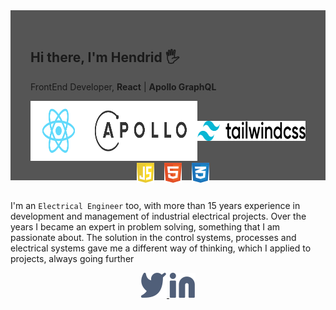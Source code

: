 <div style="background : url(./polka-dots.svg) #555; height: 13rem; padding: 2rem; margin: 2rem 0">
    <h2>Hi there, I'm Hendrid 🖐</h2>
    <p>FrontEnd Developer, <strong>React</strong> | <strong>Apollo GraphQL</strong></p>
    <div style="display:flex; justify-content: center; align-items: center">
    <a href="https://reactjs.org/">
        <img src="./logo.svg" style="height: 6rem"/>
    </a>
        <a href="https://www.apollographql.com/">
    <img src="./apollo-graphql-1.svg" style="height: 6rem"/>
    <a href="https://tailwindcss.com/">
        <img src="./tailwind-css-wordmark.svg" style="height: 2rem"/>
    </a>
    </div>
    <div style="display:flex; justify-content: center; align-items: center">
    <img src="./javascript-1.svg" style="height: 2rem; margin-left: 1rem"/>
    <img src="./html-1.svg" style="height: 2rem; margin-left: 1rem"/>
    <img src="./css-3.svg" style="height: 2rem; margin-left: 1rem"/>
    </div>
</div>

I'm an `Electrical Engineer` too, with more than 15 years experience in development and management of
industrial electrical projects. Over the years I became an expert in problem solving, something that I am
passionate about. The solution in the control systems, processes and electrical systems gave me a different
way of thinking, which I applied to projects, always going further

<div style="text-align: center; margin-top: 2rem,">
    <a href="https://twitter.com/hendridg">
    <img src="./twitter.svg"/>
    </a>
    <a href="https://www.linkedin.com/in/hendrid-gonzalez-09779767">
    <img src="./Linkedin.svg"/>
    </a>
</div>
